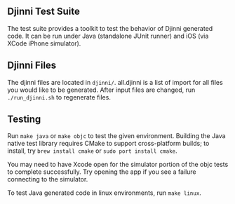 Djinni Test Suite
-----------------
The test suite provides a toolkit to test the behavior of Djinni generated code. It can be
run under Java (standalone JUnit runner) and iOS (via XCode iPhone simulator).

Djinni Files
----------
The djinni files are located in `djinni/`. all.djinni is a list of import for all files you would
like to be generated. After input files are changed, run `./run_djinni.sh` to regenerate files.

Testing
-------
Run `make java` or `make objc` to test the given environment.  Building the Java
native test library requires CMake to support cross-platform builds; to install,
try `brew install cmake` or `sudo port install cmake`.

You may need to have Xcode open for the simulator portion of the objc
tests to complete successfully.  Try opening the app if you see a
failure connecting to the simulator.

To test Java generated code in linux environments, run `make linux`.
